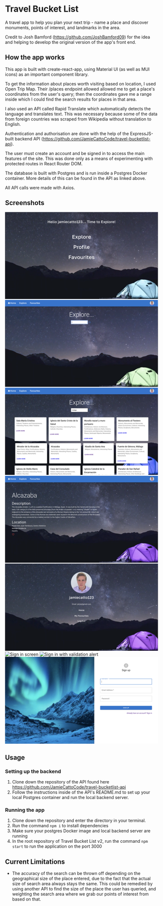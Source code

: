 # Travel Bucket List 
A travel app to help you plan your next trip - name a place and discover monuments, points of interest, and landmarks in the area.

Credit to Josh Bamford (https://github.com/JoshBamford09) for the idea and helping to develop the original version of the app's front end.

## How the app works
This app is built with create-react-app, using Material UI (as well as MUI icons) as an important component library.

To get the information about places worth visiting based on location, I used Open Trip Map. Their /places endpoint allowed allowed me to get a place's coordinates from the user's query; then the coordinates gave me a range inside which I could find the search results for places in that area.

I also used an API called Rapid Translate which automatically detects the language and translates text. This was necessary because some of the data from foreign countries was scraped from Wikipedia without translation to English.

Authentication and authorisation are done with the help of the ExpressJS-built backend API (https://github.com/JamieCattoCode/travel-bucketlist-api).

The user must create an account and be signed in to access the main features of the site. This was done only as a means of experimenting with protected routes in React Router DOM.

The database is built with Postgres and is run inside a Postgres Docker container. More details of this can be found in the API as linked above.

All API calls were made with Axios.

## Screenshots
![Opening screen](/src/assets/screenshots/1-Start-page.png)
![Empty search page](/src/assets/screenshots/2-Explore-empty.png)
![Search page with results](/src/assets/screenshots/3-Search-with-results.png)
![Details of a particular location](/src/assets/screenshots/4-Location-details.png)
![User profile screen](/src/assets/screenshots/5-Profile.png)
![Sign in screen](/src/assets/screenshots/6-Sign-in.png)
![Sign in with validation alert](/src/assets/screenshots/7-Sign-in-validation.png)
![Sign up](/src/assets/screenshots/8-Sign-up.png)


## Usage
### Setting up the backend
1. Clone down the repository of the API found here https://github.com/JamieCattoCode/travel-bucketlist-api
2. Follow the instructions inside of the API's README.md to set up your local Postgres container and run the local backend server.

### Running the app
1. Clone down the repository and enter the directory in your terminal.
2. Run the command `npm i` to  install dependencies
3. Make sure your postgres Docker image and local backend server are running
4. In the root repository of Travel Bucket List v2, run the command `npm start` to run the application on the port 3000

## Current Limitations
- The accuracy of the search can be thrown off depending on the geographical size of the place entered, due to the fact that the actual size of search area always stays the same. This could be remedied by using another API to find the size of the place the user has queried, and weighting the search area where we grab our points of interest from based on that.